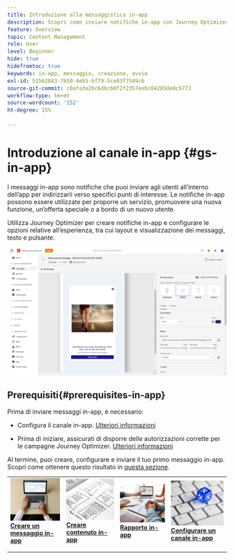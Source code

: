 ```yaml
---
title: Introduzione alla messaggistica in-app
description: Scopri come inviare notifiche in-app con Journey Optimizer
feature: Overview
topic: Content Management
role: User
level: Beginner
hide: true
hidefromtoc: true
keywords: in-app, messaggio, creazione, avvio
exl-id: 51562843-7b50-4eb5-bf79-5ce03f7549cb
source-git-commit: c0afa3e2bc6dbcb0f2f2357eebc04285de8c5773
workflow-type: tm+mt
source-wordcount: '152'
ht-degree: 15%

---
```


# Introduzione al canale in-app {#gs-in-app}

I messaggi in-app sono notifiche che puoi inviare agli utenti all’interno dell’app per indirizzarli verso specifici punti di interesse. Le notifiche in-app possono essere utilizzate per proporre un servizio, promuovere una nuova funzione, un’offerta speciale o a bordo di un nuovo utente.

Utilizza Journey Optimizer per creare notifiche in-app e configurare le opzioni relative all’esperienza, tra cui layout e visualizzazione dei messaggi, testo e pulsante.

![](assets/new-in-app.png)

## Prerequisiti{#prerequisites-in-app}

Prima di inviare messaggi in-app, è necessario:

* Configura il canale in-app. [Ulteriori informazioni](inapp-configuration.md)

* Prima di iniziare, assicurati di disporre delle autorizzazioni corrette per le campagne Journey Optimizer. [Ulteriori informazioni](../campaigns/get-started-with-campaigns.md#campaign-prerequisites)

Al termine, puoi creare, configurare e inviare il tuo primo messaggio in-app. Scopri come ottenere questo risultato in [questa sezione](create-in-app.md).

<table style="table-layout:fixed"><tr style="border: 0;">
<td>
<a href="create-in-app.md">
<img alt="Lead" src="../assets/do-not-localize/inapp-create.jpeg">
</a>
<div><a href="create-in-app.md"><strong>Creare un messaggio in-app</strong>
</div>
<p>
</td>
<td>
<a href="design-in-app.md">
<img alt="Non fequente" src="../assets/do-not-localize/inapp-design.jpg">
</a>
<div>
<a href="design-in-app.md"><strong>Creare contenuto in-app</strong></a>
</div>
<p></td>
<td>
<a href="inapp-report.md">
<img alt="Convalida" src="../assets/do-not-localize/inapp-report.jpg">
</a>
<div>
<a href="inapp-report.md"><strong>Rapporto in-app</strong></a>
</div>
<p>
</td>
<td>
<a href="inapp-configuration.md">
<img alt="Convalida" src="../assets/do-not-localize/inapp-config.jpg">
</a>
<div>
<a href="inapp-configuration.md"><strong>Configurare un canale in-app</strong></a>
</div>
<p>
</td>
</tr></table>
